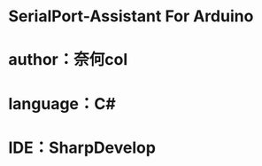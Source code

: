 SerialPort-Assistant For Arduino
================================
author：奈何col
================================
language：C#
================
IDE：SharpDevelop
================
